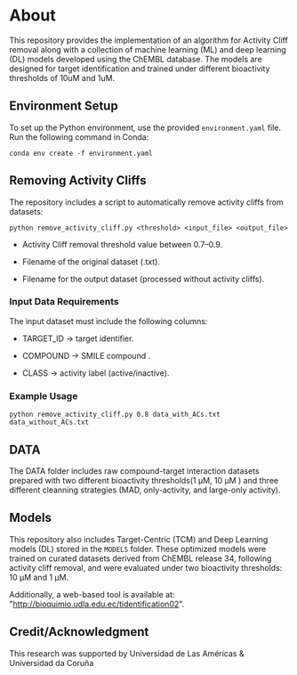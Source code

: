 # About

This repository provides the  implementation of an algorithm for Activity Cliff removal along with a collection of machine learning (ML) and deep learning (DL) models developed using the ChEMBL database. The models are designed for target identification and trained under different bioactivity thresholds of 10uM and 1uM.

## Environment Setup
To set up the Python environment, use the provided `environment.yaml` file. Run the following command in Conda:
```
conda env create -f environment.yaml
```

## Removing Activity Cliffs

The repository includes a script to automatically remove activity cliffs from datasets:

```
python remove_activity_cliff.py <threshold> <input_file> <output_file>

```

- Activity Cliff removal threshold value between 0.7–0.9.

- Filename of the original dataset (.txt).

- Filename for the output dataset (processed without activity cliffs).

### Input Data Requirements

The input dataset must include the following columns:

- TARGET_ID → target identifier.

- COMPOUND → SMILE compound .

- CLASS → activity label (active/inactive).

### Example Usage

```
python remove_activity_cliff.py 0.8 data_with_ACs.txt data_without_ACs.txt
```

## DATA

The DATA folder includes raw compound-target interaction datasets prepared with two different bioactivity thresholds(1 µM, 10 µM ) and three different cleanning strategies (MAD, only-activity, and large-only activity).

## Models

This repository also includes Target-Centric  (TCM) and Deep Learning models (DL) stored in the `MODELS` folder. These optimized models were trained on curated datasets derived from ChEMBL release 34, following activity cliff removal, and were evaluated under two bioactivity thresholds: 10 µM and 1 µM.

Additionally, a web-based tool is available at: "http://bioquimio.udla.edu.ec/tidentification02". 

## Credit/Acknowledgment

This research was supported by Universidad de Las Américas & Universidad da Coruña